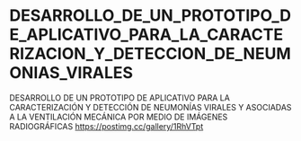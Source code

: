 # DESARROLLO_DE_UN_PROTOTIPO_DE_APLICATIVO_PARA_LA_CARACTERIZACION_Y_DETECCION_DE_NEUMONIAS_VIRALES
DESARROLLO DE UN PROTOTIPO DE APLICATIVO PARA LA CARACTERIZACIÓN Y DETECCIÓN DE NEUMONÍAS VIRALES Y ASOCIADAS A LA VENTILACIÓN MECÁNICA POR MEDIO DE IMÁGENES RADIOGRÁFICAS 
https://postimg.cc/gallery/1RhVTpt
